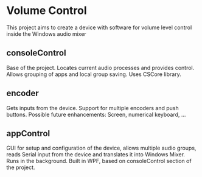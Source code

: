 # Volume Control
This project aims to create a device with software for volume level control inside the Windows audio mixer

## consoleControl
Base of the project. Locates current audio processes and provides control. Allows grouping of apps and local group saving.
Uses CSCore library.

## encoder
Gets inputs from the device. Support for multiple encoders and push buttons.
Possible future enhancements: Screen, numerical keyboard, ...

## appControl
GUI for setup and configuration of the device, allows multiple audio groups, reads Serial input from the device and translates it into Windows Mixer. Runs in the background.
Built in WPF, based on consoleControl section of the project.
